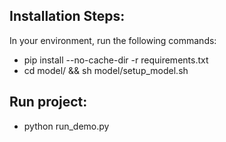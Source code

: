 ## **Installation Steps:**
In your environment, run the following commands:
- pip install --no-cache-dir -r requirements.txt
- cd model/ && sh model/setup_model.sh


## **Run project:**
- python run_demo.py